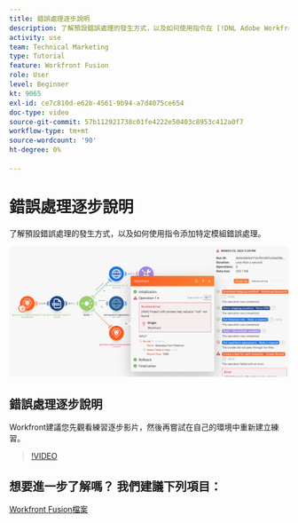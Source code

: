 ```yaml
---
title: 錯誤處理逐步說明
description: 了解預設錯誤處理的發生方式，以及如何使用指令在 [!DNL Adobe Workfront Fusion].
activity: use
team: Technical Marketing
type: Tutorial
feature: Workfront Fusion
role: User
level: Beginner
kt: 9065
exl-id: ce7c810d-e62b-4561-9b94-a7d4075ce654
doc-type: video
source-git-commit: 57b112921738c01fe4222e50403c8953c412a0f7
workflow-type: tm+mt
source-wordcount: '90'
ht-degree: 0%

---
```


# 錯誤處理逐步說明

了解預設錯誤處理的發生方式，以及如何使用指令添加特定模組錯誤處理。

![具有錯誤處理的情境的影像](assets/troubleshooting-and-error-handling-7.png)

## 錯誤處理逐步說明

Workfront建議您先觀看練習逐步影片，然後再嘗試在自己的環境中重新建立練習。

>[!VIDEO](https://video.tv.adobe.com/v/335306/?quality=12&learn=on)

## 想要進一步了解嗎？ 我們建議下列項目：

[Workfront Fusion檔案](https://experienceleague.adobe.com/docs/workfront/using/adobe-workfront-fusion/workfront-fusion-2.html?lang=en)
